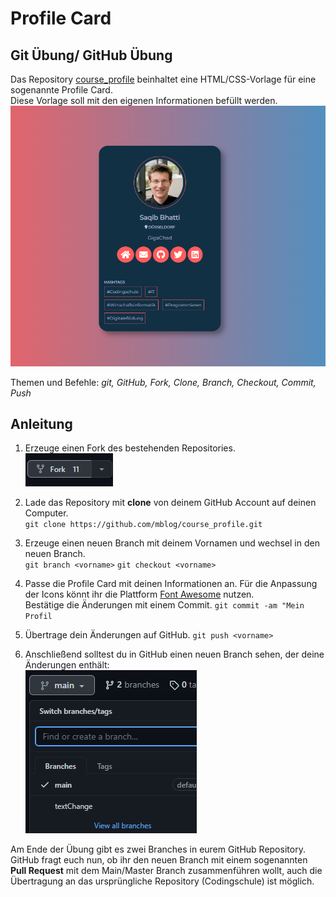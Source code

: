 # Profile Card
## Git Übung/ GitHub Übung

Das Repository [course_profile](https://github.com/Codingschule/course_profile) beinhaltet eine HTML/CSS-Vorlage für eine sogenannte Profile Card.   
Diese Vorlage soll mit den eigenen Informationen befüllt werden.   
![Profile Card](./images/profile_card.png)

Themen und Befehle: *git, GitHub, Fork, Clone, Branch, Checkout, Commit, Push*

## Anleitung

1. Erzeuge einen Fork des bestehenden Repositories.  
![Fork](./images/fork.png)

2. Lade das Repository mit **clone** von deinem GitHub Account auf deinen Computer.   
`git clone https://github.com/mblog/course_profile.git`   

3. Erzeuge einen neuen Branch mit deinem Vornamen und wechsel in den neuen Branch.   
`git branch <vorname>`
`git checkout <vorname>`

4. Passe die Profile Card mit deinen Informationen an. Für die Anpassung der Icons könnt ihr die Plattform [Font Awesome](https://fontawesome.com/) nutzen.   
Bestätige die Änderungen mit einem Commit.
`git commit -am "Mein Profil`

5. Übertrage dein Änderungen auf GitHub.
`git push <vorname>`

6. Anschließend solltest du in GitHub einen neuen Branch sehen, der deine Änderungen enthält:   
![GitHub Branch](./images/github_branch.png)

Am Ende der Übung gibt es zwei Branches in eurem GitHub Repository. GitHub fragt euch nun, ob ihr den neuen Branch mit einem sogenannten **Pull Request** mit dem Main/Master Branch zusammenführen wollt, auch die Übertragung an das ursprüngliche Repository (Codingschule) ist möglich.
